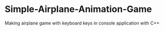 # Simple-Airplane-Animation-Game
Making airplane game with keyboard keys in console application with C++
